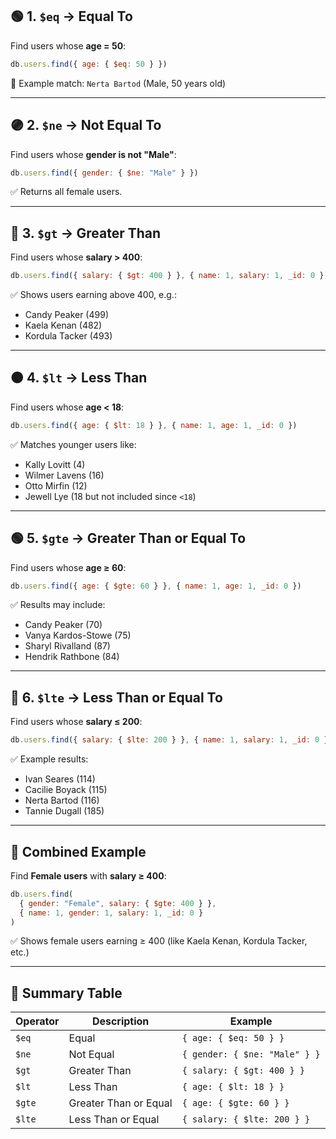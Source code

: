 ## 🟢 1. `$eq` → Equal To

Find users whose **age = 50**:

```js
db.users.find({ age: { $eq: 50 } })
```

🧩 Example match:
`Nerta Bartod` (Male, 50 years old)

---

## 🟣 2. `$ne` → Not Equal To

Find users whose **gender is not "Male"**:

```js
db.users.find({ gender: { $ne: "Male" } })
```

✅ Returns all female users.

---

## 🔵 3. `$gt` → Greater Than

Find users whose **salary > 400**:

```js
db.users.find({ salary: { $gt: 400 } }, { name: 1, salary: 1, _id: 0 })
```

✅ Shows users earning above 400, e.g.:

* Candy Peaker (499)
* Kaela Kenan (482)
* Kordula Tacker (493)

---

## 🟠 4. `$lt` → Less Than

Find users whose **age < 18**:

```js
db.users.find({ age: { $lt: 18 } }, { name: 1, age: 1, _id: 0 })
```

✅ Matches younger users like:

* Kally Lovitt (4)
* Wilmer Lavens (16)
* Otto Mirfin (12)
* Jewell Lye (18 but not included since `<18`)

---

## 🟢 5. `$gte` → Greater Than or Equal To

Find users whose **age ≥ 60**:

```js
db.users.find({ age: { $gte: 60 } }, { name: 1, age: 1, _id: 0 })
```

✅ Results may include:

* Candy Peaker (70)
* Vanya Kardos-Stowe (75)
* Sharyl Rivalland (87)
* Hendrik Rathbone (84)

---

## 🔴 6. `$lte` → Less Than or Equal To

Find users whose **salary ≤ 200**:

```js
db.users.find({ salary: { $lte: 200 } }, { name: 1, salary: 1, _id: 0 })
```

✅ Example results:

* Ivan Seares (114)
* Cacilie Boyack (115)
* Nerta Bartod (116)
* Tannie Dugall (185)

---

## 🧩 Combined Example

Find **Female users** with **salary ≥ 400**:

```js
db.users.find(
  { gender: "Female", salary: { $gte: 400 } },
  { name: 1, gender: 1, salary: 1, _id: 0 }
)
```

✅ Shows female users earning ≥ 400 (like Kaela Kenan, Kordula Tacker, etc.)

---

## 🧠 Summary Table

| Operator | Description           | Example                       |
| -------- | --------------------- | ----------------------------- |
| `$eq`    | Equal                 | `{ age: { $eq: 50 } }`        |
| `$ne`    | Not Equal             | `{ gender: { $ne: "Male" } }` |
| `$gt`    | Greater Than          | `{ salary: { $gt: 400 } }`    |
| `$lt`    | Less Than             | `{ age: { $lt: 18 } }`        |
| `$gte`   | Greater Than or Equal | `{ age: { $gte: 60 } }`       |
| `$lte`   | Less Than or Equal    | `{ salary: { $lte: 200 } }`   |
